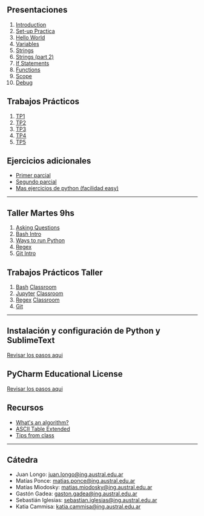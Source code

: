 ## Presentaciones
1. [Introduction](introduction)
2. [Set-up Practica](practice-setup)
3. [Hello World](hello-world)
4. [Variables](variables)
5. [Strings](strings)
6. [Strings (part 2)](strings-2)
7. [If Statements](ifs)
8. [Functions](functions)
9. [Scope](scope)
10. [Debug](debug)
<!-- 11. [Lists](lists) -->
<!-- 12. [Loops](loops) -->
<!-- 13. [Tuples](tuples) -->
<!-- 14. [Maps](maps) -->
<!-- 15. [Sets](sets) -->
<!-- [List Comprehension & Plots](listsplots) -->

## Trabajos Prácticos

1. [TP1](practice/1)
2. [TP2](practice/2)
3. [TP3](practice/3)
4. [TP4](practice/4)
5. [TP5](practice/5)
<!--6. [TP6](practice/6)-->
<!--7. [TP7](practice/7)-->
<!--8. [TP8](practice/8)-->
<!--9. [TP9](practice/9)-->


## Ejercicios adicionales
* [Primer parcial](additional-practice/1)
* [Segundo parcial](additional-practice/2)
* [Mas ejercicios de python (facilidad easy)](https://exercism.org/tracks/python/exercises)


<!-- ## Ejercicios Final -->
<!-- [Ejercicios Final](final-practice) -->
<!-- [Ejercicios 2do parcial](practice-exercises) -->

<!-- ## Parciales y Anuncios -->

<!-- * Lunes 19/09: Primer parcial -->
<!-- * Lunes 14/11: Segundo parcial -->

**************************************************

## Taller Martes 9hs
1. [Asking Questions](asking-questions)
2. [Bash Intro](bash-intro)
3. [Ways to run Python](run-python)
4. [Regex](regex)
5. [Git Intro](git-intro)

## Trabajos Prácticos Taller
1. [Bash](practice/bash.md)
   [Classroom](https://classroom.github.com/a/VhW88V6e)
2. [Jupyter](practice/jupyter.md)
   [Classroom](https://classroom.github.com/a/Aummc58V)
3. [Regex](practice/Tp3_Regex.ipynb)
   [Classroom](https://classroom.github.com/a/A4x3-_AX)
5. [Git](practice/git.md)

**************************************************

## Instalación y configuración de Python y SublimeText
[Revisar los pasos  aqui](utils/installation)

## PyCharm Educational License
[Revisar los pasos  aqui](utils/license)

## Recursos

* [What's an algorithm?](https://www.youtube.com/watch?v=6hfOvs8pY1k)
* [ASCII Table Extended](https://computersciencewiki.org/images/3/3d/Ascii_table.png)
* [Tips from class](resources/hoja_tips.pdf)

**************************************************

## Cátedra
* Juan Longo: [juan.longo@ing.austral.edu.ar](mailto:jlongo@austral.edu.ar)
* Matías Ponce: [matias.ponce@ing.austral.edu.ar](mailto:matias.ponce@ing.austral.edu.ar)
* Matías Miodosky: [matias.miodosky@ing.austral.edu.ar](matias.miodosky@ing.austral.edu.ar)
* Gastón Gadea: [gaston.gadea@ing.austral.edu.ar](gaston.gadea@ing.austral.edu.ar)
* Sebastián Iglesias: [sebastian.iglesias@ing.austral.edu.ar](sebastian.iglesias@ing.austral.edu.ar)
* Katia Cammisa: [katia.cammisa@ing.austral.edu.ar](katia.cammisa@ing.austral.edu.ar)

